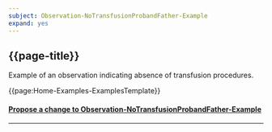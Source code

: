 ```yaml
---
subject: Observation-NoTransfusionProbandFather-Example
expand: yes
---
```



## {{page-title}}


Example of an observation indicating absence of transfusion procedures.


{{page:Home-Examples-ExamplesTemplate}}



<div id="Feedback" class="tabcontent">
<h4><a href='https://simplifier.net/NHS-Digital-FHIR-Genomics-Implementation-Guide/Observation-NoTransfusionProbandFather-Example/~issues?level=File' target="_blank">Propose a change to Observation-NoTransfusionProbandFather-Example</a></h4>
</div>

---
